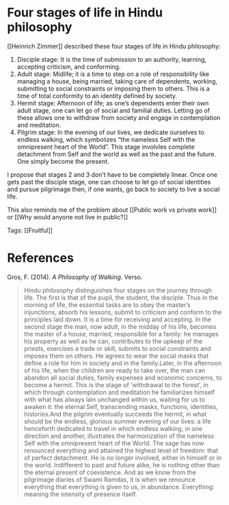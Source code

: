 # Four stages of life in Hindu philosophy

[[Heinrich Zimmer]] described these four stages of life in Hindu philosophy:

1. Disciple stage: It is the time of submission to an authority, learning, accepting criticism, and conforming.
2. Adult stage: Midlife; it is a time to step on a role of responsibility like managing a house, being married, taking care of dependents, working, submitting to social constraints or imposing them to others. This is a time of total conformity to an identity defined by society.
3. Hermit stage: Afternoon of life; as one’s dependents enter their own adult stage, one can let go of social and familial duties. Letting go of these allows one to withdraw from society and engage in contemplation and meditation.
4. Pilgrim stage: In the evening of our lives, we dedicate ourselves to endless walking, which symbolizes “the nameless Self with the omnipresent heart of the World”. This stage involvles complete detachment from Self and the world as well as the past and the future. One simply become the present.

I propose that stages 2 and 3 don’t have to be completely linear. Once one gets past the disciple stage, one can choose to let go of social identities and pursue pilgrimage then, if one wants, go back to society to live a social life.

This also reminds me of the problem about [[Public work vs private work]] or [[Why would anyone not live in public?]]

Tags: [[Fruitful]]

# References

Gros, F. (2014). *A Philosophy of Walking*. Verso.

> Hindu philosophy distinguishes four stages on the journey through life. The first is that of the pupil, the student, the disciple. Thus in the morning of life, the essential tasks are to obey the master’s injunctions, absorb his lessons, submit to criticism and conform to the principles laid down. It is a time for receiving and accepting. In the second stage the man, now adult, in the midday of his life, becomes the master of a house, married, responsible for a family: he manages his property as well as he can, contributes to the upkeep of the priests, exercises a trade or skill, submits to social constraints and imposes them on others. He agrees to wear the social masks that define a role for him in society and in the family.Later, in the afternoon of his life, when the children are ready to take over, the man can abandon all social duties, family expenses and economic concerns, to become a hermit. This is the stage of ‘withdrawal to the forest’, in which through contemplation and meditation he familiarizes himself with what has always lain unchanged within us, waiting for us to awaken it: the eternal Self, transcending masks, functions, identities, histories.And the pilgrim eventually succeeds the hermit, in what should be the endless, glorious summer evening of our lives: a life henceforth dedicated to travel in which endless walking, in one direction and another, illustrates the harmonization of the nameless Self with the omnipresent heart of the World. The sage has now renounced everything and attained the highest level of freedom: that of perfect detachment. He is no longer involved, either in himself or in the world. Indifferent to past and future alike, he is nothing other than the eternal present of coexistence. And as we know from the pilgrimage diaries of Swami Ramdas, it is when we renounce everything that everything is given to us, in abundance. Everything: meaning the intensity of presence itself.

